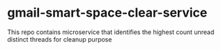 # gmail-smart-space-clear-service
This repo contains microservice that identifies the highest count unread distinct threads for cleanup purpose
